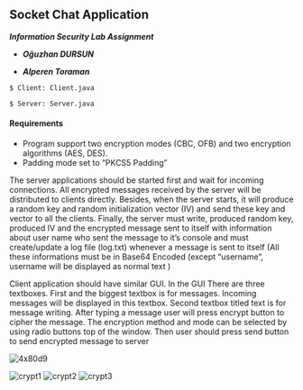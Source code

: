 ## Socket Chat Application

***Information Security Lab Assignment*** 


- ***Oğuzhan DURSUN*** 


- ***Alperen Toraman*** 

`$ Client: Client.java`

`$ Server: Server.java`

#### Requirements
- Program support two encryption modes (CBC, OFB) and two encryption algorithms (AES, DES).
- Padding mode set to “PKCS5 Padding”

The server applications should be started first and wait for incoming connections. All encrypted messages received by the server will be distributed to clients directly. Besides, when the server starts, it will produce a random key and random initialization vector (IV) and send these key and vector to all the clients. Finally, the server must write, produced random key, produced IV and the encrypted message sent to itself with information about user name who sent the message to it’s console and must create/update a log file (log.txt) whenever a message is sent to itself (All these informations must be in Base64 Encoded (except “username”, username will be displayed as normal text )


Client application should have similar GUI. In the GUI There are three textboxes. First and the biggest textbox is for messages. Incoming messages will be displayed in this textbox. Second textbox titled text is for message writing. After typing a message user will press encrypt button to cipher the message. The encryption method and mode can be selected by using radio buttons top of the window. Then user should press send button to send encrypted message to server

![4x80d9](https://user-images.githubusercontent.com/72974967/107277864-149d6580-6a66-11eb-9c21-823d57dcae6f.gif)

![crypt1](https://user-images.githubusercontent.com/72974967/107280271-2a605a00-6a69-11eb-9a9f-8302311789ff.png)
![crypt2](https://user-images.githubusercontent.com/72974967/107280277-2d5b4a80-6a69-11eb-862d-1e774f48605f.png)
![crypt3](https://user-images.githubusercontent.com/72974967/107280284-2fbda480-6a69-11eb-808f-8a49115827ec.png)


